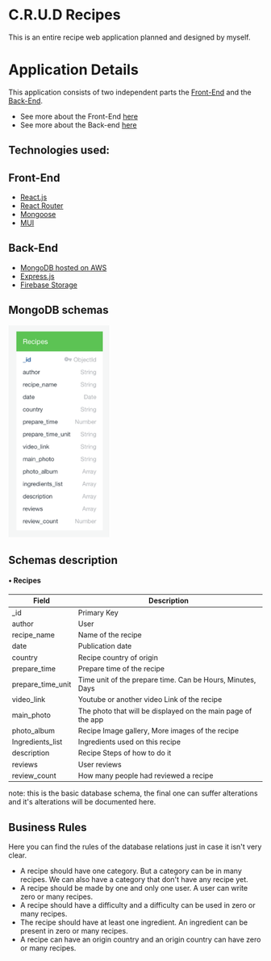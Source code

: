 # C.R.U.D Recipes
This is an entire recipe web application planned and designed by myself.

# Application Details
  This application consists of two independent parts the [Front-End](https://github.com/janpeter123/crud_recipes/tree/main/front-end) and the [Back-End](https://github.com/janpeter123/crud_recipes/tree/main/back-end).
  
  - See more about the Front-End [here](https://github.com/janpeter123/crud_recipes/tree/main/front-end)
  - See more about the Back-end [here](https://github.com/janpeter123/crud_recipes/tree/main/back-end)
 
 ## Technologies used:
 Front-End
 -----
  - [React.js](https://reactjs.org/)
  - [React Router](https://reactrouter.com/)
  - [Mongoose](https://mongoosejs.com/)
  - [MUI](https://mui.com/)

Back-End
----
  - [MongoDB hosted on AWS](https://www.mongodb.com/)
  - [Express.js](https://expressjs.com/)
  - [Firebase Storage](https://firebase.google.com/docs/storage/web/start)

## MongoDB schemas
<img src="./readme_images/Recipe_schema.png" width=200/>

## Schemas description

#### • Recipes
  
Field | Description
----|----
_id| Primary Key
author|User
recipe_name | Name of the recipe
date | Publication date
country | Recipe country of origin
prepare_time | Prepare time of the recipe
prepare_time_unit | Time unit of the prepare time. Can be Hours, Minutes, Days
video_link | Youtube or another video Link of the recipe
main_photo | The photo that will be displayed on the main page of the app
photo_album | Recipe Image gallery, More images of the recipe
Ingredients_list | Ingredients used on this recipe
description | Recipe Steps of how to do it
reviews | User reviews
review_count | How many people had reviewed a recipe



note: this is the basic database schema, the final one can suffer alterations and it's alterations will be documented here.

## Business Rules
  Here you can find the rules of the database relations just in case it isn't very clear.
   - A recipe should have one category. But a category can be in many recipes. We can also have a category that don't have any recipe yet.
   - A recipe should be made by one and only one user. A user can write zero or many recipes.
   - A recipe should have a difficulty and a difficulty can be used in zero or many recipes.
   - The recipe should have at least one ingredient. An ingredient can be present in zero or many recipes.
   - A recipe can have an origin country and an origin country can have zero or many recipes.


